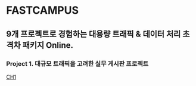 # FASTCAMPUS 

## 9개 프로젝트로 경험하는 대용량 트래픽 & 데이터 처리 초격차 패키지 Online.

### Project 1. 대규모 트래픽을 고려한 실무 게시판 프로젝트
[CH1](./CH1/README.md)
